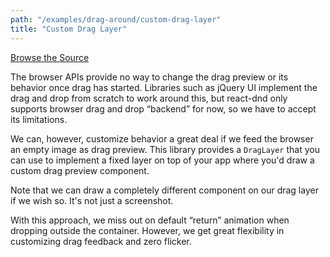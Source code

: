 ```yaml
---
path: "/examples/drag-around/custom-drag-layer"
title: "Custom Drag Layer"
---
```


[Browse the Source](https://github.com/react-dnd/react-dnd/tree/master/packages/documentation-examples/src/02%20Drag%20Around/Custom%20Drag%20Layer)

The browser APIs provide no way to change the drag preview or its
behavior once drag has started. Libraries such as jQuery UI implement
the drag and drop from scratch to work around this, but react-dnd only
supports browser drag and drop “backend” for now, so we have to accept
its limitations.
				
We can, however, customize behavior a great deal if we feed the
browser an empty image as drag preview. This library provides a
<code>DragLayer</code> that you can use to implement a fixed layer on
top of your app where you'd draw a custom drag preview component.
				
Note that we can draw a completely different component on our drag
layer if we wish so. It's not just a screenshot.

With this approach, we miss out on default “return” animation when
dropping outside the container. However, we get great flexibility in
customizing drag feedback and zero flicker.
				
<dragAroundCustomDragLayer></dragAroundCustomDragLayer>
        